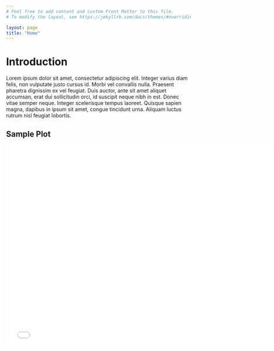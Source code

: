 ```yaml
---
# Feel free to add content and custom Front Matter to this file.
# To modify the layout, see https://jekyllrb.com/docs/themes/#overriding-theme-defaults

layout: page
title: "Home"
---
```


# Introduction
Lorem ipsum dolor sit amet, consectetur adipiscing elit. Integer varius diam felis, non vulputate justo cursus id. Morbi vel convallis nulla. Praesent pharetra dignissim ex vel feugiat. Duis auctor, ante sit amet aliquet accumsan, erat dui sollicitudin orci, id suscipit neque nibh in est. Donec vitae semper neque. Integer scelerisque tempus laoreet. Quisque sapien magna, dapibus in ipsum sit amet, congue tincidunt urna. Aliquam luctus rutrum nisl feugiat lobortis.

## Sample Plot
<iframe src="plots/scatter_popularity_log_revenue.html" width="750" height="550" frameborder="0"> Movie Revenue Scatterplot of average Actor Popularity vs log(Inflation adjusted revenue) by Umbrella Genre<\iframe>

## Actor Popularity and Movie Revenue

Text

<iframe src="plots/scatter_popularity_revenue.html" width="750" height="550" frameborder="0"> Movie Revenue Scatterplot of average Actor Popularity vs Inflation adjusted revenue by Umbrella Genre<\iframe>
